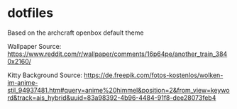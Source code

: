 # dotfiles

Based on the archcraft openbox default theme

Wallpaper Source: https://www.reddit.com/r/wallpaper/comments/16p64pe/another_train_3840x2160/

Kitty Background Source: https://de.freepik.com/fotos-kostenlos/wolken-im-anime-stil_94937481.htm#query=anime%20himmel&position=2&from_view=keyword&track=ais_hybrid&uuid=83a98392-4b96-4484-91f8-dee28073feb4
